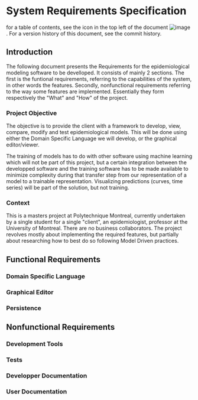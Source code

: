 # System Requirements Specification

for a table of contents, see the icon in the top left of the document ![image](https://user-images.githubusercontent.com/43907476/146665040-57daa44b-8263-4a69-ac20-4a5433eecd7b.png) . For a version history of this document, see the commit history.

## Introduction

The following document presents the Requirements for the epidemiological modeling software to be develloped. It consists of mainly 2 sections. The first is the funtional requirements, referring to the capabilities of the system, in other words the features. Secondly, nonfunctional requirements referring to the way some features are implemented. Essentially they form respectively the "What" and "How" of the project.

### Project Objective

The objective is to provide the client with a framework to develop, view, compare, modify and test epidemiological models. This will be done using either the Domain Specific Language we will develop, or the graphical editor/viewer.

The training of models has to do with other software using machine learning which will not be part of this project, but a certain integration between the developped software and the training software has to be made available to minimize complexity during that transfer step from our representation of a model to a trainable representation. Visualizing predictions (curves, time series) will be part of the solution, but not training.

### Context

This is a masters project at Polytechnique Montreal, currently undertaken by a single student for a single "client", an epidemiologist, professor at the University of Montreal. There are no business collaborators. The project revolves mostly about implementing the required features, but partially about researching how to best do so following Model Driven practices.

## Functional Requirements

### Domain Specific Language

### Graphical Editor

### Persistence

## Nonfunctional Requirements

### Development Tools

### Tests

### Developper Documentation

### User Documentation
